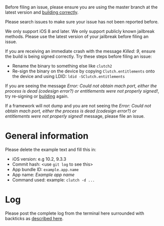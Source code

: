 Before filing an issue, please ensure you are using the master branch at the latest version and [building correctly](../README.md#building).

Please search issues to make sure your issue has not been reported before.

We only support iOS 8 and later. We only support publicly known jailbreak methods. Please use the latest version of your jailbreak before filing an issue.

If you are receiving an immediate crash with the message *Killed: 9*, ensure the build is being signed correctly. Try these steps before filing an issue:

* Rename the binary to something else like `clutch2`
* Re-sign the binary on the device by copying `Clutch.entitlements` onto the device and using LDID: `ldid -SClutch.entitlements`

If you are seeing the message *Error: Could not obtain mach port, either the process is dead (codesign error?) or entitlements were not properly signed!*, try re-signing or [building](../README.md#building) again.

If a framework will not dump and you are not seeing the *Error: Could not obtain mach port, either the process is dead (codesign error?) or entitlements were not properly signed!* message, please file an issue.

# General information

Please delete the example text and fill this in:

* iOS version: e.g 10.2, 9.3.3
* Commit hash: <use `git log` to see this>
* App bundle ID: `example.app.name`
* App name: *Example app name*
* Command used: example: `clutch -d ...`

# Log

Please post the complete log from the terminal here surrounded with backticks as [described here](https://help.github.com/articles/creating-and-highlighting-code-blocks/).
